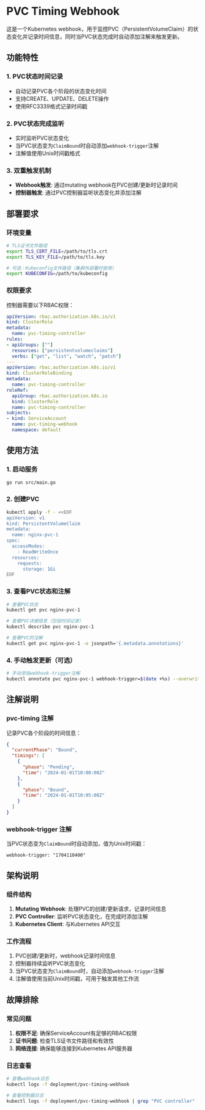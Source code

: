 # PVC Timing Webhook

这是一个Kubernetes webhook，用于监控PVC（PersistentVolumeClaim）的状态变化并记录时间信息，同时当PVC状态完成时自动添加注解来触发更新。

## 功能特性

### 1. PVC状态时间记录
- 自动记录PVC各个阶段的状态变化时间
- 支持CREATE、UPDATE、DELETE操作
- 使用RFC3339格式记录时间戳

### 2. PVC状态完成监听
- 实时监听PVC状态变化
- 当PVC状态变为`ClaimBound`时自动添加`webhook-trigger`注解
- 注解值使用Unix时间戳格式

### 3. 双重触发机制
- **Webhook触发**: 通过mutating webhook在PVC创建/更新时记录时间
- **控制器触发**: 通过PVC控制器监听状态变化并添加注解

## 部署要求

### 环境变量
```bash
# TLS证书文件路径
export TLS_CERT_FILE=/path/to/tls.crt
export TLS_KEY_FILE=/path/to/tls.key

# 可选：Kubeconfig文件路径（集群外部署时使用）
export KUBECONFIG=/path/to/kubeconfig
```

### 权限要求
控制器需要以下RBAC权限：
```yaml
apiVersion: rbac.authorization.k8s.io/v1
kind: ClusterRole
metadata:
  name: pvc-timing-controller
rules:
- apiGroups: [""]
  resources: ["persistentvolumeclaims"]
  verbs: ["get", "list", "watch", "patch"]
---
apiVersion: rbac.authorization.k8s.io/v1
kind: ClusterRoleBinding
metadata:
  name: pvc-timing-controller
roleRef:
  apiGroup: rbac.authorization.k8s.io
  kind: ClusterRole
  name: pvc-timing-controller
subjects:
- kind: ServiceAccount
  name: pvc-timing-webhook
  namespace: default
```

## 使用方法

### 1. 启动服务
```bash
go run src/main.go
```

### 2. 创建PVC
```bash
kubectl apply -f - <<EOF
apiVersion: v1
kind: PersistentVolumeClaim
metadata:
  name: nginx-pvc-1
spec:
  accessModes:
    - ReadWriteOnce
  resources:
    requests:
      storage: 1Gi
EOF
```

### 3. 查看PVC状态和注解
```bash
# 查看PVC状态
kubectl get pvc nginx-pvc-1

# 查看PVC详细信息（包括时间记录）
kubectl describe pvc nginx-pvc-1

# 查看PVC的注解
kubectl get pvc nginx-pvc-1 -o jsonpath='{.metadata.annotations}'
```

### 4. 手动触发更新（可选）
```bash
# 手动添加webhook-trigger注解
kubectl annotate pvc nginx-pvc-1 webhook-trigger=$(date +%s) --overwrite
```

## 注解说明

### pvc-timing 注解
记录PVC各个阶段的时间信息：
```json
{
  "currentPhase": "Bound",
  "timings": [
    {
      "phase": "Pending",
      "time": "2024-01-01T10:00:00Z"
    },
    {
      "phase": "Bound",
      "time": "2024-01-01T10:05:00Z"
    }
  ]
}
```

### webhook-trigger 注解
当PVC状态变为`ClaimBound`时自动添加，值为Unix时间戳：
```
webhook-trigger: "1704110400"
```

## 架构说明

### 组件结构
1. **Mutating Webhook**: 处理PVC的创建/更新请求，记录时间信息
2. **PVC Controller**: 监听PVC状态变化，在完成时添加注解
3. **Kubernetes Client**: 与Kubernetes API交互

### 工作流程
1. PVC创建/更新时，webhook记录时间信息
2. 控制器持续监听PVC状态变化
3. 当PVC状态变为`ClaimBound`时，自动添加`webhook-trigger`注解
4. 注解值使用当前Unix时间戳，可用于触发其他工作流

## 故障排除

### 常见问题
1. **权限不足**: 确保ServiceAccount有足够的RBAC权限
2. **证书问题**: 检查TLS证书文件路径和有效性
3. **网络连接**: 确保能够连接到Kubernetes API服务器

### 日志查看
```bash
# 查看webhook日志
kubectl logs -f deployment/pvc-timing-webhook

# 查看控制器日志
kubectl logs -f deployment/pvc-timing-webhook | grep "PVC controller"
```
